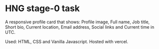 # HNG stage-0 task
A responsive profile card that shows:
Profile image, Full name, Job title, Short bio, Current location, Email address, Social links and Current time in UTC. 

Used: HTML, CSS and Vanilla Javascript. 
Hosted with vercel.
